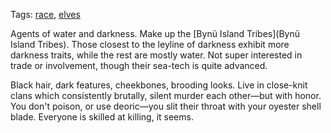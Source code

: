 Tags: [race](Races), [elves](Elves)

Agents of water and darkness. Make up the [Bynü Island Tribes](Bynü Island Tribes). Those closest to the leyline of darkness exhibit more darkness traits, while the rest are mostly water. Not super interested in trade or involvement, though their sea-tech is quite advanced.

Black hair, dark features, cheekbones, brooding looks. Live in close-knit clans which consistently brutally, silent murder each other—but with honor. You don't poison, or use deoric—you slit their throat with your oyester shell blade. Everyone is skilled at killing, it seems.